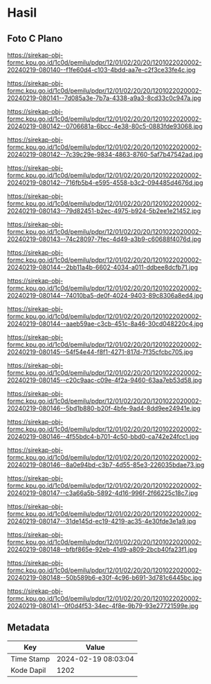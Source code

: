 # Hasil

## Foto C Plano

https://sirekap-obj-formc.kpu.go.id/1c0d/pemilu/pdpr/12/01/02/20/20/1201022020002-20240219-080140--f1fe60d4-c103-4bdd-aa7e-c2f3ce33fe4c.jpg

https://sirekap-obj-formc.kpu.go.id/1c0d/pemilu/pdpr/12/01/02/20/20/1201022020002-20240219-080141--7d085a3e-7b7a-4338-a9a3-8cd33c0c947a.jpg

https://sirekap-obj-formc.kpu.go.id/1c0d/pemilu/pdpr/12/01/02/20/20/1201022020002-20240219-080142--0706681a-6bcc-4e38-80c5-0883fde93068.jpg

https://sirekap-obj-formc.kpu.go.id/1c0d/pemilu/pdpr/12/01/02/20/20/1201022020002-20240219-080142--7c39c29e-9834-4863-8760-5af7b47542ad.jpg

https://sirekap-obj-formc.kpu.go.id/1c0d/pemilu/pdpr/12/01/02/20/20/1201022020002-20240219-080142--716fb5b4-e595-4558-b3c2-094485d4676d.jpg

https://sirekap-obj-formc.kpu.go.id/1c0d/pemilu/pdpr/12/01/02/20/20/1201022020002-20240219-080143--79d82451-b2ec-4975-b924-5b2ee1e21452.jpg

https://sirekap-obj-formc.kpu.go.id/1c0d/pemilu/pdpr/12/01/02/20/20/1201022020002-20240219-080143--74c28097-7fec-4d49-a3b9-c60688f4076d.jpg

https://sirekap-obj-formc.kpu.go.id/1c0d/pemilu/pdpr/12/01/02/20/20/1201022020002-20240219-080144--2bb11a4b-6602-4034-a011-ddbee8dcfb71.jpg

https://sirekap-obj-formc.kpu.go.id/1c0d/pemilu/pdpr/12/01/02/20/20/1201022020002-20240219-080144--74010ba5-de0f-4024-9403-89c8306a8ed4.jpg

https://sirekap-obj-formc.kpu.go.id/1c0d/pemilu/pdpr/12/01/02/20/20/1201022020002-20240219-080144--aaeb59ae-c3cb-451c-8a46-30cd048220c4.jpg

https://sirekap-obj-formc.kpu.go.id/1c0d/pemilu/pdpr/12/01/02/20/20/1201022020002-20240219-080145--54f54e44-f8f1-4271-817d-7f35cfcbc705.jpg

https://sirekap-obj-formc.kpu.go.id/1c0d/pemilu/pdpr/12/01/02/20/20/1201022020002-20240219-080145--c20c9aac-c09e-4f2a-9460-63aa7eb53d58.jpg

https://sirekap-obj-formc.kpu.go.id/1c0d/pemilu/pdpr/12/01/02/20/20/1201022020002-20240219-080146--5bd1b880-b20f-4bfe-9ad4-8dd9ee24941e.jpg

https://sirekap-obj-formc.kpu.go.id/1c0d/pemilu/pdpr/12/01/02/20/20/1201022020002-20240219-080146--4f55bdc4-b701-4c50-bbd0-ca742e24fcc1.jpg

https://sirekap-obj-formc.kpu.go.id/1c0d/pemilu/pdpr/12/01/02/20/20/1201022020002-20240219-080146--8a0e94bd-c3b7-4d55-85e3-226035bdae73.jpg

https://sirekap-obj-formc.kpu.go.id/1c0d/pemilu/pdpr/12/01/02/20/20/1201022020002-20240219-080147--c3a66a5b-5892-4d16-996f-2f66225c18c7.jpg

https://sirekap-obj-formc.kpu.go.id/1c0d/pemilu/pdpr/12/01/02/20/20/1201022020002-20240219-080147--31de145d-ec19-4219-ac35-4e30fde3e1a9.jpg

https://sirekap-obj-formc.kpu.go.id/1c0d/pemilu/pdpr/12/01/02/20/20/1201022020002-20240219-080148--bfbf865e-92eb-41d9-a809-2bcb40fa23f1.jpg

https://sirekap-obj-formc.kpu.go.id/1c0d/pemilu/pdpr/12/01/02/20/20/1201022020002-20240219-080148--50b589b6-e30f-4c96-b691-3d781c6445bc.jpg

https://sirekap-obj-formc.kpu.go.id/1c0d/pemilu/pdpr/12/01/02/20/20/1201022020002-20240219-080141--0f0d4f53-34ec-4f8e-9b79-93e27721599e.jpg


## Metadata

| Key        | Value               |
| ---------- | ------------------- |
| Time Stamp | 2024-02-19 08:03:04 |
| Kode Dapil | 1202                |



